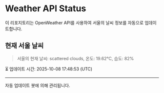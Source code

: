 
# Weather API Status

이 리포지토리는 OpenWeather API를 사용하여 서울의 날씨 정보를 자동으로 업데이트합니다.

## 현재 서울 날씨
> 서울의 현재 날씨: scattered clouds, 온도: 19.62°C, 습도: 82%

⏳ 업데이트 시간: 2025-10-08 17:48:53 (UTC)

---
자동 업데이트 봇에 의해 관리됩니다.
